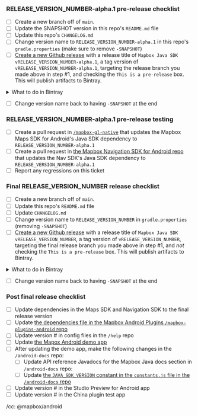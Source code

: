 ### RELEASE_VERSION_NUMBER-alpha.1 pre-release checklist 

- [ ] Create a new branch off of `main`.
- [ ] Update the SNAPSHOT version in this repo's `README.md` file
- [ ] Update this repo's `CHANGELOG.md`
- [ ] Change version name to `RELEASE_VERSION_NUMBER-alpha.1` in this repo's `gradle.properties` (make sure to remove `-SNAPSHOT`)
- [ ] [Create a new Github release](https://github.com/mapbox/mapbox-java/releases/new) with a release title of `Mapbox Java SDK vRELEASE_VERSION_NUMBER-alpha.1`, a tag version of `vRELEASE_VERSION_NUMBER-alpha.1`, targeting the release branch you made above in step #1, and checking the `This is a pre-release` box. This will publish artifacts to Bintray. 

<details>
<summary>What to do in Bintray</summary>
After the tag is created, the CI build starts automatically at https://circleci.com/gh/mapbox/mapbox-java and our CircleCI circle.yml file instructs CircleCI to push the artifact to Bintray.

Once CircleCI successfully pushes the artifact files to Bintray, log into Bintray with the Mapbox credentials. Once you're signed in, visit this release numbers's `Files` page for each of the Java SDK modules:

- https://bintray.com/mapbox/mapbox/mapbox-sdk-turf#files/com.trackasia.android/mapbox-sdk-turf

- https://bintray.com/mapbox/mapbox/mapbox-sdk-geojson#files/com.trackasia.android/mapbox-sdk-geojson

- https://bintray.com/mapbox/mapbox/mapbox-sdk-services#files/com.trackasia.android/mapbox-sdk-services

- https://bintray.com/mapbox/mapbox/mapbox-sdk-core#files/com.trackasia.android/mapbox-sdk-core

Verify the attached files for each module, especially the POM which contains the artifact's dependencies. Go to the `Maven Central` tab and click the `Sync` button to sync the artifact with the repository.
</details>

- [ ] Change version name back to having `-SNAPSHOT` at the end


### RELEASE_VERSION_NUMBER-alpha.1 pre-release testing
- [ ] Create a pull request in [`/mapbox-gl-native`](https://github.com/mapbox/mapbox-gl-native) that updates the Mapbox Maps SDK for Android's Java SDK dependency to `RELEASE_VERSION_NUMBER-alpha.1`
- [ ] Create a pull request in [the Mapbox Navigation SDK for Android repo](https://github.com/mapbox/mapbox-navigation-android) that updates the Nav SDK's Java SDK dependency to `RELEASE_VERSION_NUMBER-alpha.1`
- [ ] Report any regressions on this ticket

### Final RELEASE_VERSION_NUMBER release checklist 
- [ ] Create a new branch off of `main`.
- [ ] Update this repo's `README.md` file 
- [ ] Update `CHANGELOG.md`
- [ ] Change version name to `RELEASE_VERSION_NUMBER` in `gradle.properties` (removing `-SNAPSHOT`)
- [ ] [Create a new Github release](https://github.com/mapbox/mapbox-java/releases/new) with a release title of `Mapbox Java SDK vRELEASE_VERSION_NUMBER`, a tag version of `vRELEASE_VERSION_NUMBER`, targeting the final release branch you made above in step #1, and _not_ checking the `This is a pre-release` box. This will publish artifacts to Bintray. 

<details>
<summary>What to do in Bintray</summary>
After the tag is created, the CI build starts automatically at https://circleci.com/gh/mapbox/mapbox-java and our CircleCI circle.yml file instructs CircleCI to push the artifact to Bintray.

Once CircleCI successfully pushes the artifact files to Bintray, log into Bintray with the Mapbox credentials. Once you're signed in, visit this release numbers's `Files` page for each of the Java SDK modules:

- https://bintray.com/mapbox/mapbox/mapbox-sdk-turf#files/com.trackasia.android/mapbox-sdk-turf

- https://bintray.com/mapbox/mapbox/mapbox-sdk-geojson#files/com.trackasia.android/mapbox-sdk-geojson

- https://bintray.com/mapbox/mapbox/mapbox-sdk-services#files/com.trackasia.android/mapbox-sdk-services

- https://bintray.com/mapbox/mapbox/mapbox-sdk-core#files/com.trackasia.android/mapbox-sdk-core

Verify the attached files for each module, especially the POM which contains the artifact's dependencies. Go to the `Maven Central` tab and click the `Sync` button to sync the artifact with the repository.
</details>

- [ ] Change version name back to having `-SNAPSHOT` at the end

### Post final release checklist   
- [ ] Update dependencies in the Maps SDK and Navigation SDK to the final release version
- [ ] Update [the dependencies file in the Mapbox Android Plugins `/mapbox-plugins-android` repo](https://github.com/mapbox/mapbox-plugins-android/blob/master/gradle/dependencies.gradle#L11)
- [ ] Update version # in config files in the `/help` repo
- [ ] Update [the Mapox Android demo app](https://github.com/mapbox/mapbox-android-demo/blob/master/gradle/dependencies.gradle)
- [ ] After updating the demo app, make the following changes in the `/android-docs` repo: 
  - [ ] Update API reference Javadocs for the Mapbox Java docs section in `/android-docs` repo:
  - [ ] Update [the `JAVA_SDK_VERSION` constant in the `constants.js` file in the `/android-docs` repo](https://github.com/mapbox/android-docs/blob/publisher-production/src/constants.json)
- [ ] Update version # in the Studio Preview for Android app
- [ ] Update version # in the China plugin test app

/cc: @mapbox/android 